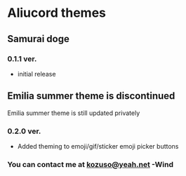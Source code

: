 # Aliucord themes
## Samurai doge
### 0.1.1 ver.   
* initial release
## Emilia summer theme is discontinued
Emilia summer theme is still updated privately
### 0.2.0 ver.
* Added theming to emoji/gif/sticker emoji picker buttons
### You can contact me at kozuso@yeah.net -Wind
